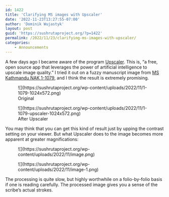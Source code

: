 ```yaml
---
id: 1422
title: 'Clarifying MS images with Upscaler'
date: '2022-11-23T13:27:55-07:00'
author: 'Dominik Wujastyk'
layout: post
guid: 'https://sushrutaproject.org/?p=1422'
permalink: /2022/11/23/clarifying-ms-images-with-upscaler/
categories:
    - Announcements
---
```


A few days ago I became aware of the program [Upscaler](https://www.omgubuntu.co.uk/2022/11/upscaler-open-source-ai-image-upscale-app-for-linux). This is, “a free, open source app that leverages the power of artificial intelligence to upscale image quality.” I tried it out on a fuzzy manuscript image from [MS Kathmandu NAK 1-1079](https://www.panditproject.org/entity/104941/manuscript), and I think the result is extremely promising.

<figure class="wp-block-image size-large">![](https://sushrutaproject.org/wp-content/uploads/2022/11/1-1079-1024x572.png)<figcaption class="wp-element-caption">Original</figcaption></figure><figure class="wp-block-image size-large">![](https://sushrutaproject.org/wp-content/uploads/2022/11/1-1079-upscaler-1024x572.png)<figcaption class="wp-element-caption">After Upscaler</figcaption></figure>You may think that you can get this kind of result just by upping the contrast setting on your viewer. But what Upscaler does to the image becomes more apparent at greater magnifications:

<div class="wp-block-columns is-layout-flex wp-container-core-columns-is-layout-12 wp-block-columns-is-layout-flex"><div class="wp-block-column is-layout-flow wp-block-column-is-layout-flow" style="flex-basis:100%"><div class="wp-block-columns is-layout-flex wp-container-core-columns-is-layout-11 wp-block-columns-is-layout-flex"><div class="wp-block-column is-layout-flow wp-block-column-is-layout-flow"><figure class="wp-block-image size-full">![](https://sushrutaproject.org/wp-content/uploads/2022/11/image.png)</figure></div><div class="wp-block-column is-layout-flow wp-block-column-is-layout-flow"><figure class="wp-block-image size-full">![](https://sushrutaproject.org/wp-content/uploads/2022/11/image-1.png)</figure></div></div></div></div>The processing is quite slow, but highly worthwhile on a folio-by-folio basis if one is reading carefully. The processed image gives you a sense of the scribe’s actual strokes.